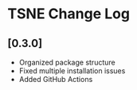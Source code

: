 # TSNE Change Log

## [0.3.0]

- Organized package structure
- Fixed multiple installation issues
- Added GitHub Actions
